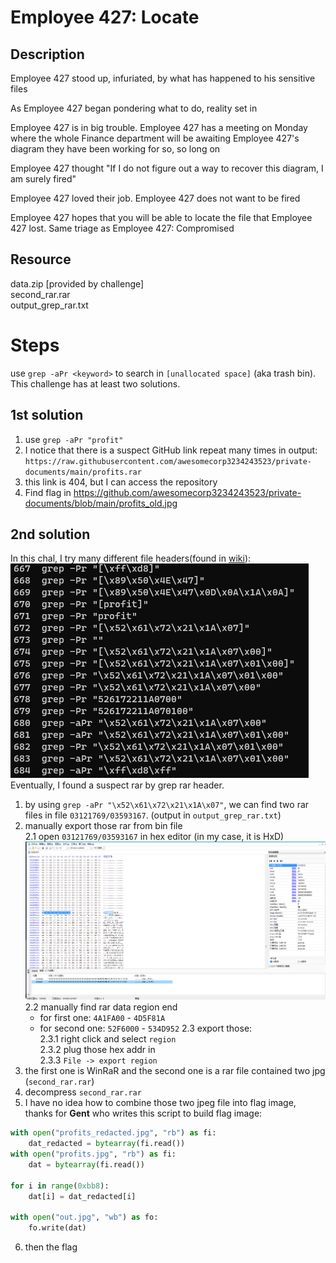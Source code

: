 # Employee 427: Locate
## Description
Employee 427 stood up, infuriated, by what has happened to his sensitive files

As Employee 427 began pondering what to do, reality set in

Employee 427 is in big trouble. Employee 427 has a meeting on Monday where the whole Finance department will be awaiting Employee 427's diagram they have been working for so, so long on

Employee 427 thought "If I do not figure out a way to recover this diagram, I am surely fired"

Employee 427 loved their job. Employee 427 does not want to be fired

Employee 427 hopes that you will be able to locate the file that Employee 427 lost. Same triage as Employee 427: Compromised

## Resource
data.zip \[provided by challenge\]  
second_rar.rar  
output_grep_rar.txt  
# Steps
use `grep -aPr <keyword>` to search in `[unallocated space]` (aka trash bin). This challenge has at least two solutions.
## 1st solution
1. use `grep -aPr "profit"`  
2. I notice that there is a suspect GitHub link repeat many times in output: `https://raw.githubusercontent.com/awesomecorp3234243523/private-documents/main/profits.rar`
3. this link is 404, but I can access the repository  
4. Find flag in https://github.com/awesomecorp3234243523/private-documents/blob/main/profits_old.jpg

## 2nd solution
In this chal, I try many different file headers(found in [wiki](https://en.wikipedia.org/wiki/List_of_file_signatures)):  
![1679260794397](image/solve/1679260794397.png)  
Eventually, I found a suspect rar by grep rar header.
1. by using `grep -aPr "\x52\x61\x72\x21\x1A\x07"`, we can find two rar files in file `03121769/03593167`. (output in `output_grep_rar.txt`)  
2. manually export those rar from bin file  
2.1 open `03121769/03593167` in hex editor (in my case, it is HxD)  
![1679261403233](image/solve/1679261403233.png)  
2.2 manually find rar data region end  
    - for first one: `4A1FA00` - `4D5F81A`
    - for second one: `52F6000` - `534D952`
2.3 export those:  
2.3.1 right click and select `region`  
2.3.2 plug those hex addr in  
2.3.3 `File -> export region`  
3. the first one is WinRaR and the second one is a rar file contained two jpg (`second_rar.rar`)  
4. decompress `second_rar.rar`  
5. I have no idea how to combine those two jpeg file into flag image, thanks for **Gent** who writes this script to build flag image:
```python
with open("profits_redacted.jpg", "rb") as fi:
    dat_redacted = bytearray(fi.read())
with open("profits.jpg", "rb") as fi:
    dat = bytearray(fi.read())

for i in range(0xbb8):
    dat[i] = dat_redacted[i]

with open("out.jpg", "wb") as fo:
    fo.write(dat)
```
6. then the flag
